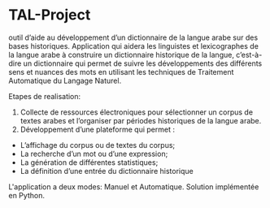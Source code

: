 # TAL-Project
outil d’aide au développement d’un dictionnaire de la langue arabe sur des bases historiques.
Application qui aidera les linguistes et lexicographes de la langue arabe à construire un dictionnaire historique 
de la langue, c’est-à-dire un dictionnaire qui permet de suivre les développements des différents sens et nuances
 des mots en utilisant les techniques de Traitement Automatique du Langage Naturel.

Etapes de realisation:
1. Collecte de ressources électroniques pour sélectionner un corpus de textes arabes et l’organiser par périodes 
historiques de la langue arabe.
2. Développement d’une plateforme qui permet :
- L’affichage du corpus ou de textes du corpus;
- La recherche d’un mot ou d’une expression;
- La génération de différentes statistiques;
- La définition d’une entrée du dictionnaire historique

L'application a deux modes: Manuel et Automatique.
Solution implémentée en Python.
